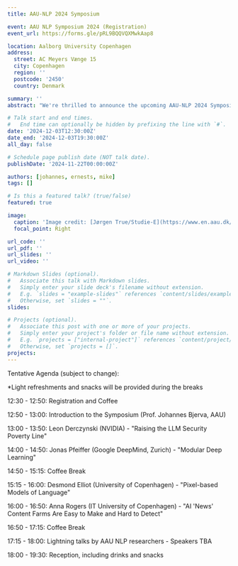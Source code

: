 ```yaml
---
title: AAU-NLP 2024 Symposium

event: AAU NLP Symposium 2024 (Registration)
event_url: https://forms.gle/pRL9BQQVQXMwkAap8

location: Aalborg University Copenhagen
address:
  street: AC Meyers Vænge 15
  city: Copenhagen
  region: ''
  postcode: '2450'
  country: Denmark

summary: ''
abstract: "We're thrilled to announce the upcoming AAU-NLP 2024 Symposium, bringing together students, researchers, and industry practitioners to explore and discuss NLP topics within the realm of such as LLM-Security, LLM factuality and multilinguality. We look forward to welcoming you to the symposium, below you can find core relevant information. Note that we have a limit of 125 attendees, so please register as soon as possible to secure your seat!"

# Talk start and end times.
#   End time can optionally be hidden by prefixing the line with `#`.
date: '2024-12-03T12:30:00Z'
date_end: '2024-12-03T19:30:00Z'
all_day: false

# Schedule page publish date (NOT talk date).
publishDate: '2024-11-22T00:00:00Z'

authors: [johannes, ernests, mike]
tags: []

# Is this a featured talk? (true/false)
featured: true

image:
  caption: 'Image credit: [Jørgen True/Studie-E](https://www.en.aau.dk/copenhagen/businesses-on-campus)'
  focal_point: Right

url_code: ''
url_pdf: ''
url_slides: ''
url_video: ''

# Markdown Slides (optional).
#   Associate this talk with Markdown slides.
#   Simply enter your slide deck's filename without extension.
#   E.g. `slides = "example-slides"` references `content/slides/example-slides.md`.
#   Otherwise, set `slides = ""`.
slides:

# Projects (optional).
#   Associate this post with one or more of your projects.
#   Simply enter your project's folder or file name without extension.
#   E.g. `projects = ["internal-project"]` references `content/project/deep-learning/index.md`.
#   Otherwise, set `projects = []`.
projects:
---
```


Tentative Agenda (subject to change):

*Light refreshments and snacks will be provided during the breaks

12:30 - 12:50: Registration and Coffee

12:50 - 13:00: Introduction to the Symposium (Prof. Johannes Bjerva, AAU)

13:00 - 13:50: Leon Derczynski (NVIDIA) - "Raising the LLM Security Poverty Line"

14:00 - 14:50: Jonas Pfeiffer (Google DeepMind, Zurich) - "Modular Deep Learning"

14:50 - 15:15: Coffee Break

15:15 - 16:00: Desmond Elliot (University of Copenhagen) - "Pixel-based Models of Language"

16:00 - 16:50: Anna Rogers (IT University of Copenhagen) - "AI 'News' Content Farms Are Easy to Make and Hard to Detect"

16:50 - 17:15: Coffee Break

17:15 - 18:00: Lightning talks by AAU NLP researchers
               - Speakers TBA

18:00 - 19:30: Reception, including drinks and snacks

